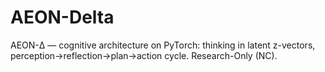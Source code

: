 # AEON-Delta
AEON-Δ — cognitive architecture on PyTorch: thinking in latent z-vectors, perception→reflection→plan→action cycle. Research-Only (NC).
